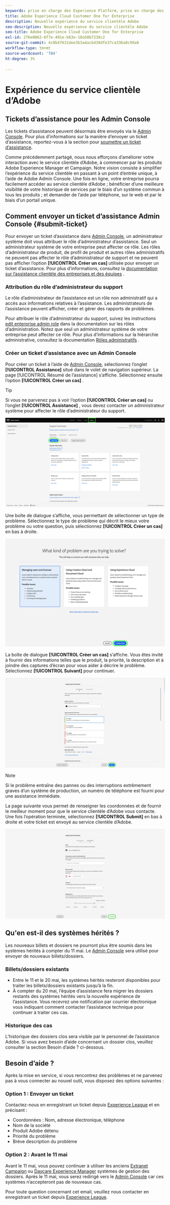 ```yaml
---
keywords: prise en charge des Experience Platform, prise en charge des plateformes, prise en charge des services intelligents ; assistance clientèle ; prise en charge de l’attribution en ai ; prise en charge du rtcdp; envoyer un ticket d’assistance ; assistance clientèle
title: Adobe Experience Cloud Customer One for Enterprise
description: Nouvelle expérience du service clientèle Adobe
seo-description: Nouvelle expérience du service clientèle Adobe
seo-title: Adobe Experience Cloud Customer One for Enterprise
exl-id: 276e0862-6f7e-491e-b63e-10a50b7238c2
source-git-commit: 4c8b47631dee3b3a4acb438dfe37ca336a8c99a8
workflow-type: tm+mt
source-wordcount: '784'
ht-degree: 3%

---
```


# Expérience du service clientèle d’Adobe

## Tickets d’assistance pour les Admin Console

Les tickets d’assistance peuvent désormais être envoyés via le [Admin Console](https://adminconsole.adobe.com/). Pour plus d’informations sur la manière d’envoyer un ticket d’assistance, reportez-vous à la section pour [soumettre un ticket d’assistance](#submit-ticket).

Comme précédemment partagé, nous nous efforçons d’améliorer votre interaction avec le service clientèle d’Adobe, à commencer par les produits Adobe Experience Manager et Campaign. Notre vision consiste à simplifier l’expérience du service clientèle en passant à un point d’entrée unique, à l’aide de Adobe Admin Console. Une fois en ligne, votre entreprise pourra facilement accéder au service clientèle d’Adobe ; bénéficier d’une meilleure visibilité de votre historique de services par le biais d’un système commun à tous les produits ; et demander de l’aide par téléphone, sur le web et par le biais d’un portail unique.

## Comment envoyer un ticket d’assistance Admin Console {#submit-ticket}

Pour envoyer un ticket d’assistance dans [Admin Console](https://adminconsole.adobe.com/), un administrateur système doit vous attribuer le rôle d’administrateur d’assistance. Seul un administrateur système de votre entreprise peut affecter ce rôle. Les rôles d’administrateur de produit, de profil de produit et autres rôles administratifs ne peuvent pas affecter le rôle d’administrateur de support et ne peuvent pas afficher l’option **[!UICONTROL Créer un cas]** utilisée pour envoyer un ticket d’assistance. Pour plus d’informations, consultez la [documentation sur l’assistance clientèle des entreprises et des équipes](https://helpx.adobe.com/enterprise/using/support-and-expert-services.html) .

### Attribution du rôle d’administrateur du support

Le rôle d’administrateur de l’assistance est un rôle non administratif qui a accès aux informations relatives à l’assistance. Les administrateurs de l’assistance peuvent afficher, créer et gérer des rapports de problèmes.

Pour attribuer le rôle d’administrateur du support, suivez les instructions [edit enterprise admin role](https://helpx.adobe.com/enterprise/using/admin-roles.html#add-admin-teams) dans la documentation sur les rôles d’administration. Notez que seul un administrateur système de votre entreprise peut affecter ce rôle. Pour plus d’informations sur la hiérarchie administrative, consultez la documentation [Rôles administratifs](https://helpx.adobe.com/enterprise/admin-guide.html/enterprise/using/admin-roles.ug.html) .

### Créer un ticket d’assistance avec un Admin Console

Pour créer un ticket à l’aide de [Admin Console](https://adminconsole.adobe.com/), sélectionnez l’onglet **[!UICONTROL Assistance]** situé dans le volet de navigation supérieur. La page [!UICONTROL Résumé de l’assistance] s’affiche. Sélectionnez ensuite l’option **[!UICONTROL Créer un cas]** .

>[!TIP]
>
> Si vous ne parvenez pas à voir l’option **[!UICONTROL Créer un cas]** ou l’onglet **[!UICONTROL Assistance]** , vous devez contacter un administrateur système pour affecter le rôle d’administrateur du support.

![Onglet Assistance Admin Console](./assets/Support.png)

Une boîte de dialogue s’affiche, vous permettant de sélectionner un type de problème. Sélectionnez le type de problème qui décrit le mieux votre problème ou votre question, puis sélectionnez **[!UICONTROL Créer un cas]** en bas à droite.

![Sélectionner le problème](./assets/select-case-type.png)

La boîte de dialogue **[!UICONTROL Créer un cas]** s’affiche. Vous êtes invité à fournir des informations telles que le produit, la priorité, la description et à joindre des captures d’écran pour vous aider à décrire le problème. Sélectionnez **[!UICONTROL Suivant]** pour continuer.

![créer un cas](./assets/create_case.png)

>[!NOTE]
>
> Si le problème entraîne des pannes ou des interruptions extrêmement graves d’un système de production, un numéro de téléphone est fourni pour une assistance immédiate.

La page suivante vous permet de renseigner les coordonnées et de fournir le meilleur moment pour que le service clientèle d’Adobe vous contacte. Une fois l’opération terminée, sélectionnez **[!UICONTROL Submit]** en bas à droite et votre ticket est envoyé au service clientèle d’Adobe.

![Envoyer le ticket](./assets/submit_case.png)

## Qu&#39;en est-il des systèmes hérités ?

Les nouveaux billets et dossiers ne pourront plus être soumis dans les systèmes hérités à compter du 11 mai.  Le [Admin Console](https://adminconsole.adobe.com/) sera utilisé pour envoyer de nouveaux billets/dossiers.

### Billets/dossiers existants

* Entre le 11 et le 20 mai, les systèmes hérités resteront disponibles pour traiter les billets/dossiers existants jusqu’à la fin.
* À compter du 20 mai, l’équipe d’assistance fera migrer les dossiers restants des systèmes hérités vers la nouvelle expérience de l’assistance.  Vous recevrez une notification par courrier électronique vous indiquant comment contacter l’assistance technique pour continuer à traiter ces cas.

### Historique des cas

L’historique des dossiers clos sera visible par le personnel de l’assistance Adobe.  Si vous avez besoin d’aide concernant un dossier clos, veuillez consulter la section Besoin d’aide ? ci-dessous.

## Besoin d’aide ?

Après la mise en service, si vous rencontrez des problèmes et ne parvenez pas à vous connecter au nouvel outil, vous disposez des options suivantes :

### Option 1 : Envoyer un ticket

Contactez-nous en enregistrant un ticket depuis [Experience League](https://experienceleague.adobe.com/?support-solution=General#support) et en précisant :

* Coordonnées : Nom, adresse électronique, téléphone
* Nom de la société
* Produit Adobe détenu
* Priorité du problème
* Brève description du problème

### Option 2 : Avant le 11 mai

Avant le 11 mai, vous pouvez continuer à utiliser les anciens [Extranet Campaign](https://support.neolane.net/webApp/extranetLogin) ou [Daycare Experience Manager](https://daycare.day.com/home.html) systèmes de gestion des dossiers.  Après le 11 mai, vous serez redirigé vers le [Admin Console](https://adminconsole.adobe.com/) car ces systèmes n’accepteront pas de nouveaux cas.

Pour toute question concernant cet email, veuillez nous contacter en enregistrant un ticket depuis [Experience League](https://experienceleague.adobe.com/?support-solution=General#support).
